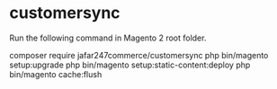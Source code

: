 # customersync
Run the following command in Magento 2 root folder.

composer require jafar247commerce/customersync
php bin/magento setup:upgrade
php bin/magento setup:static-content:deploy
php bin/magento cache:flush